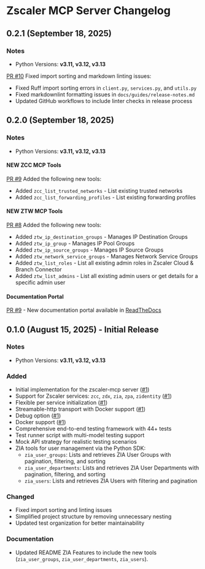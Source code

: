 # Zscaler MCP Server Changelog

## 0.2.1 (September 18, 2025)

### Notes

- Python Versions: **v3.11, v3.12, v3.13**

[PR #10](https://github.com/zscaler/zscaler-mcp-server/pull/10) Fixed import sorting and markdown linting issues:
- Fixed Ruff import sorting errors in `client.py`, `services.py`, and `utils.py`
- Fixed markdownlint formatting issues in `docs/guides/release-notes.md`
- Updated GitHub workflows to include linter checks in release process

## 0.2.0 (September 18, 2025)

### Notes

- Python Versions: **v3.11, v3.12, v3.13**

#### NEW ZCC MCP Tools

[PR #9](https://github.com/zscaler/zscaler-mcp-server/pull/9) Added the following new tools:

- Added `zcc_list_trusted_networks` - List existing trusted networks
- Added `zcc_list_forwarding_profiles` - List existing forwarding profiles

#### NEW ZTW MCP Tools

[PR #8](https://github.com/zscaler/zscaler-mcp-server/pull/8) Added the following new tools:

- Added `ztw_ip_destination_groups` - Manages IP Destination Groups
- Added `ztw_ip_group` - Manages IP Pool Groups
- Added `ztw_ip_source_groups` - Manages IP Source Groups
- Added `ztw_network_service_groups` - Manages Network Service Groups
- Added `ztw_list_roles` - List all existing admin roles in Zscaler Cloud & Branch Connector
- Added `ztw_list_admins` - List all existing admin users or get details for a specific admin user

#### Documentation Portal

[PR #9](https://github.com/zscaler/zscaler-mcp-server/pull/9) - New documentation portal available in [ReadTheDocs](https://zscaler-mcp-server.readthedocs.io/)

## 0.1.0 (August 15, 2025) - Initial Release

### Notes

- Python Versions: **v3.11, v3.12, v3.13**

### Added

- Initial implementation for the zscaler-mcp server ([#1](https://github.com/zscaler/zscaler-mcp/issues/1))
- Support for Zscaler services: `zcc`, `zdx`, `zia`, `zpa`, `zidentity` ([#1](https://github.com/zscaler/zscaler-mcp/issues/1))
- Flexible per service initialization ([#1](https://github.com/zscaler/zscaler-mcp/issues/1))
- Streamable-http transport with Docker support ([#1](https://github.com/zscaler/zscaler-mcp/issues/1))
- Debug option ([#1](https://github.com/zscaler/zscaler-mcp/issues/1))
- Docker support ([#1](https://github.com/zscaler/zscaler-mcp/issues/1))
- Comprehensive end-to-end testing framework with 44+ tests
- Test runner script with multi-model testing support
- Mock API strategy for realistic testing scenarios
- ZIA tools for user management via the Python SDK:
  - `zia_user_groups`: Lists and retrieves ZIA User Groups with pagination, filtering, and sorting
  - `zia_user_departments`: Lists and retrieves ZIA User Departments with pagination, filtering, and sorting
  - `zia_users`: Lists and retrieves ZIA Users with filtering and pagination

### Changed

- Fixed import sorting and linting issues
- Simplified project structure by removing unnecessary nesting
- Updated test organization for better maintainability

### Documentation

- Updated README ZIA Features to include the new tools (`zia_user_groups`, `zia_user_departments`, `zia_users`).
